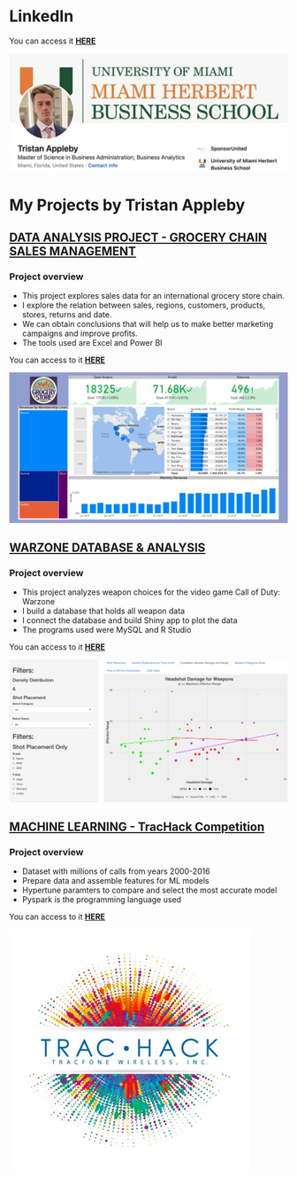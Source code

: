 # LinkedIn

You can access it **[HERE](https://www.linkedin.com/in/tristan-appleby/)**

[![go to LinkedIn](LinkedIn/LinkedIn.png)](https://www.linkedin.com/in/tristan-appleby/)


# My Projects by Tristan Appleby

## [DATA ANALYSIS PROJECT - GROCERY CHAIN SALES MANAGEMENT](https://programtristan.github.io/GroceryStore_Sales_Analysis/)

### Project overview
* This project explores sales data for an international grocery store chain.
* I explore the relation between sales, regions, customers, products, stores, returns and date.
* We can obtain conclusions that will help us to make better marketing campaigns and improve profits.
* The tools used are Excel and Power BI

You can access to it **[HERE](https://programtristan.github.io/GroceryStore_Sales_Analysis/)**

[![go to project](Sales_Management/Snapshot.png)](https://programtristan.github.io/GroceryStore_Sales_Analysis/)



## [WARZONE DATABASE & ANALYSIS](https://programtristan.github.io/Warzone_Database/)

### Project overview
* This project analyzes weapon choices for the video game Call of Duty: Warzone
* I build a database that holds all weapon data
* I connect the database and build Shiny app to plot the data
* The programs used were MySQL and R Studio


You can access to it **[HERE](https://programtristan.github.io/Warzone_Database/)**

[![go to project](Warzone_Database/Warzone_ShinyApp.png)](https://programtristan.github.io/Warzone_Database/)



## [MACHINE LEARNING - TracHack Competition ](https://programtristan.github.io/FireDepartment_MachineLearning/)

### Project overview
- Dataset with millions of calls from years 2000-2016
- Prepare data and assemble features for ML models
- Hypertune paramters to compare and select the most accurate model
- Pyspark is the programming language used

You can access to it **[HERE](https://programtristan.github.io/FireDepartment_MachineLearning/)**

[![go to project](TracHackComp_ML/trachacksplash.png)](https://programtristan.github.io/FireDepartment_MachineLearning/)
